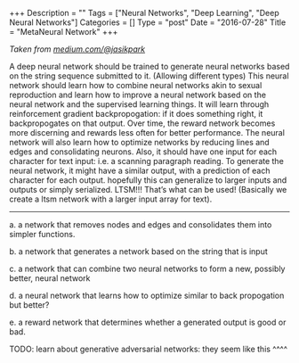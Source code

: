 +++
Description = ""
Tags = ["Neural Networks", "Deep Learning", "Deep Neural Networks"]
Categories = []
Type = "post"
Date = "2016-07-28"
Title = "MetaNeural Network"
+++

_Taken from [medium.com/@jasikpark](https://medium.com/@jasikpark)_

A deep neural network should be trained to generate neural networks based on the string sequence submitted to it. (Allowing different types) This neural network should learn how to combine neural networks akin to sexual reproduction and learn how to improve a neural network based on the neural network and the supervised learning things. It will learn through reinforcement gradient backpropogation: if it does something right, it backpropogates on that output. Over time, the reward network becomes more discerning and rewards less often for better performance. The neural network will also learn how to optimize networks by reducing lines and edges and consolidating neurons. Also, it should have one input for each character for text input: i.e. a scanning paragraph reading. To generate the neural network, it might have a similar output, with a prediction of each character for each output. hopefully this can generalize to larger inputs and outputs or simply serialized. LTSM!!! That’s what can be used! (Basically we create a ltsm network with a larger input array for text).

---

a. a network that removes nodes and edges and consolidates them into simpler functions.

b. a network that generates a network based on the string that is input

c. a network that can combine two neural networks to form a new, possibly better, neural network

d. a neural network that learns how to optimize similar to back propogation but better?

e. a reward network that determines whether a generated output is good or bad.

TODO: learn about generative adversarial networks: they seem like this ^^^^
